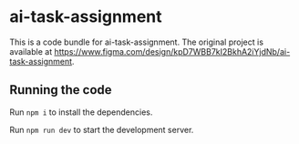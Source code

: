 
  # ai-task-assignment

  This is a code bundle for ai-task-assignment. The original project is available at https://www.figma.com/design/kpD7WBB7kI2BkhA2iYjdNb/ai-task-assignment.

  ## Running the code

  Run `npm i` to install the dependencies.

  Run `npm run dev` to start the development server.
  